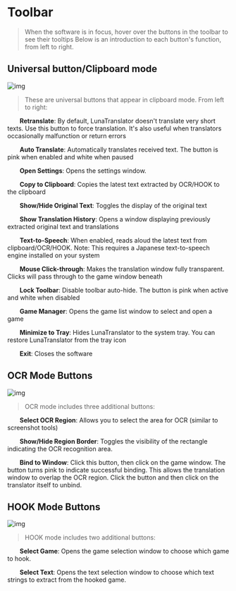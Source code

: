 
# Toolbar
 
>When the software is in focus, hover over the buttons in the toolbar to see their tooltips
>Below is an introduction to each button's function, from left to right.

## Universal button/Clipboard mode

![img](https://image.lunatranslator.org/zh/toolbar1.jpg) 

> These are universal buttons that appear in clipboard mode. From left to right:



&emsp;&emsp;**Retranslate**: By default, LunaTranslator doesn't translate very short texts. Use this button to force translation. It's also useful when translators occasionally malfunction or return errors

&emsp;&emsp;**Auto Translate**: Automatically translates received text. The button is pink when enabled and white when paused

&emsp;&emsp;**Open Settings**: Opens the settings window.


&emsp;&emsp;**Copy to Clipboard**: Copies the latest text extracted by OCR/HOOK to the clipboard

&emsp;&emsp;**Show/Hide Original Text**: Toggles the display of the original text

&emsp;&emsp;**Show Translation History**: Opens a window displaying previously extracted original text and translations

&emsp;&emsp;**Text-to-Speech**: When enabled, reads aloud the latest text from clipboard/OCR/HOOK. Note: This requires a Japanese text-to-speech engine installed on your system

&emsp;&emsp;**Mouse Click-through**: Makes the translation window fully transparent. Clicks will pass through to the game window beneath


&emsp;&emsp;**Lock Toolbar**: Disable toolbar auto-hide. The button is pink when active and white when disabled

&emsp;&emsp;**Game Manager**: Opens the game list window to select and open a game

&emsp;&emsp;**Minimize to Tray**: Hides LunaTranslator to the system tray. You can restore LunaTranslator from the tray icon

&emsp;&emsp;**Exit**: Closes the software


## OCR Mode Buttons

![img](https://image.lunatranslator.org/zh/toolbar2.jpg) 

> OCR mode includes three additional buttons:

&emsp;&emsp;**Select OCR Region**: Allows you to select the area for OCR (similar to screenshot tools)

&emsp;&emsp;**Show/Hide Region Border**: Toggles the visibility of the rectangle indicating the OCR recognition area.

&emsp;&emsp;**Bind to Window**: Click this button, then click on the game window. The button turns pink to indicate successful binding. This allows the translation window to overlap the OCR region. Click the button and then click on the translator itself to unbind.


## HOOK Mode Buttons

![img](https://image.lunatranslator.org/zh/toolbar3.jpg) 

> HOOK mode includes two additional buttons:

&emsp;&emsp;**Select Game**: Opens the game selection window to choose which game to hook.

&emsp;&emsp;**Select Text**: Opens the text selection window to choose which text strings to extract from the hooked game.
 
